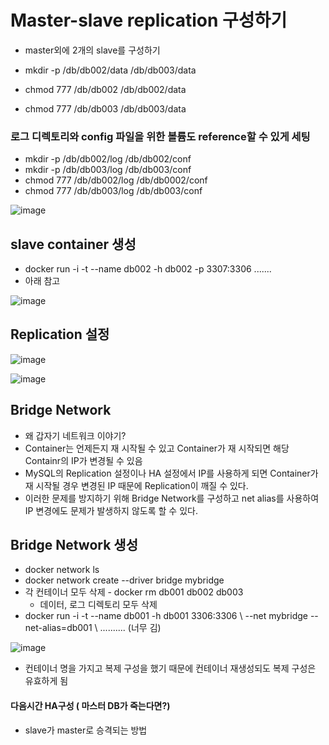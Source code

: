
# Master-slave replication 구성하기

+ master외에 2개의 slave를 구성하기

+ mkdir -p /db/db002/data /db/db003/data
+ chmod 777 /db/db002 /db/db002/data
+ chmod 777 /db/db003 /db/db003/data

### 로그 디렉토리와 config 파일을 위한 볼륨도 reference할 수 있게 세팅
+ mkdir -p /db/db002/log /db/db002/conf
+ mkdir -p /db/db003/log /db/db003/conf
+ chmod 777 /db/db002/log /db/db0002/conf
+ chmod 777 /db/db003/log /db/db003/conf

![image](https://user-images.githubusercontent.com/49984996/236654523-bdba8432-f1d4-4d4e-95bc-28a0a556e6ee.png)

## slave container 생성
+ docker run -i -t --name db002 -h db002 -p 3307:3306 .......
+ 아래 참고

![image](https://user-images.githubusercontent.com/49984996/236654553-600077cd-1405-4918-a213-df7415e9b47d.png)

## Replication 설정 

![image](https://user-images.githubusercontent.com/49984996/236654742-8d6e5379-96ed-4881-83da-206df406a158.png)

![image](https://user-images.githubusercontent.com/49984996/236654755-b0a3887d-15ff-477a-bda3-a53de9f3ddf7.png)

## Bridge Network
+ 왜 갑자기 네트워크 이야기?
+ Container는 언제든지 재 시작될 수 있고 Container가 재 시작되면 해당 Containr의 IP가 변경될 수 있음
+ MySQL의 Replication 설정이나 HA 설정에서 IP를 사용하게 되면 Container가 재 시작될 경우 변경된 IP 때문에 Replication이 깨질 수 있다.
+ 이러한 문제를 방지하기 위해 Bridge Network를 구성하고 net alias를 사용하여 IP 변경에도 문제가 발생하지 않도록 할 수 있다.

## Bridge Network 생성
+ docker network ls
+ docker network create --driver bridge mybridge
+ 각 컨테이너 모두 삭제 - docker rm db001 db002 db003
  - 데이터, 로그 디렉토리 모두 삭제
+ docker run -i -t --name db001 -h db001 3306:3306 \ --net mybridge --net-alias=db001 \ .......... (너무 김)

![image](https://github.com/HyangKeunChoi/TIL-Today-I-Learned-/assets/49984996/2dcb8e28-8f2c-43db-8dab-b94e7e01fa28)

+ 컨테이너 명을 가지고 복제 구성을 했기 때문에 컨테이너 재생성되도 복제 구성은 유효하게 됨

#### 다음시간 HA구성 ( 마스터 DB가 죽는다면?)
+ slave가 master로 승격되는 방법
